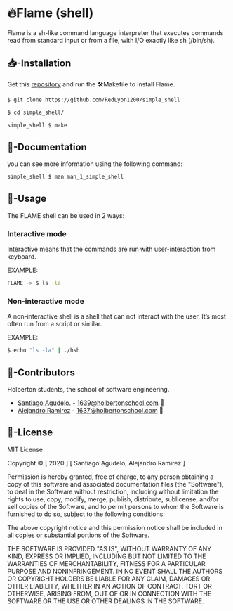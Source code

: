 # 🔥Flame (shell)

Flame is a sh-like command language interpreter that executes commands read from standard input or from a file, with I/O exactly like sh (/bin/sh).

## 📥-Installation

Get this [repository](https://github.com/RedLyon1200/simple_shell) and run the 🛠️Makefile to install Flame.


```bash
$ git clone https://github.com/RedLyon1200/simple_shell

$ cd simple_shell/

simple_shell $ make
```
## 📑-Documentation

you can see more information using the following command:

```bash
simple_shell $ man man_1_simple_shell
```

## 🔦-Usage

The FLAME shell can be used in 2 ways:

### Interactive mode

Interactive means that the commands are run with user-interaction from keyboard.

EXAMPLE:
```bash
FLAME -> $ ls -la
```

### Non-interactive mode

A non-interactive shell is a shell that can not interact with the user.  It’s  most  often  run
from a script or similar.

EXAMPLE:
```bash
$ echo "ls -la" | ./hsh
```





## 🧑-Contributors
Holberton students, the school of software engineering.

- [Santiago Agudelo.](https://github.com/RedLyon1200) - 1639@holbertonschool.com 📨
- [Alejandro Ramirez](https://github.com/FatChicken277) - 1637@holbertonschool.com 📨


## 📜-License

MIT License

Copyright ©️ [ 2020 ] [ Santiago Agudelo, Alejandro Ramirez ]

Permission is hereby granted, free of charge, to any person obtaining a copy
of this software and associated documentation files (the "Software"), to deal
in the Software without restriction, including without limitation the rights
to use, copy, modify, merge, publish, distribute, sublicense, and/or sell
copies of the Software, and to permit persons to whom the Software is
furnished to do so, subject to the following conditions:

The above copyright notice and this permission notice shall be included in all
copies or substantial portions of the Software.

THE SOFTWARE IS PROVIDED "AS IS", WITHOUT WARRANTY OF ANY KIND, EXPRESS OR
IMPLIED, INCLUDING BUT NOT LIMITED TO THE WARRANTIES OF MERCHANTABILITY,
FITNESS FOR A PARTICULAR PURPOSE AND NONINFRINGEMENT. IN NO EVENT SHALL THE
AUTHORS OR COPYRIGHT HOLDERS BE LIABLE FOR ANY CLAIM, DAMAGES OR OTHER
LIABILITY, WHETHER IN AN ACTION OF CONTRACT, TORT OR OTHERWISE, ARISING FROM,
OUT OF OR IN CONNECTION WITH THE SOFTWARE OR THE USE OR OTHER DEALINGS IN THE
SOFTWARE.
